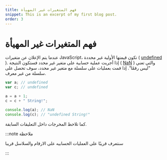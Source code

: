 ```yaml
---
title: فهم المتغيرات غير المهيأة
snippet: This is an excerpt of my first blog post.
order: 3
---
```


# فهم المتغيرات غير المهيأة

عندما يتم الإعلان عن متغيرات JavaScript، تكون قيمتها الأولية غير محددة (
[undefined](https://developer.mozilla.org/en-US/docs/Web/JavaScript/Reference/Global_Objects/undefined)
). إذا أجريت عملية حسابية على متغير غير محدد فستكون النتيجة (
[NaN](https://developer.mozilla.org/en-US/docs/Web/JavaScript/Reference/Global_Objects/NaN)
) والتي تعني "ليس رقمًا". إذا قمت بعمليات على سلسلة مع متغير غير محدد، سوف تحصل
على سلسلة من غير معرف.

```js
var a; // undefined
var c; // undefined

a = a + 1;
c = c + " String!";

console.log(a); // NaN
console.log(c); // "undefined String!"
```

كما تلاحظ المخرجات داخل التعليقات السابقة.

:::note ملاحظة

سنتعرف قريبًا على العمليات الحسابيه على الارقام والسلاسل قريبا

:::
